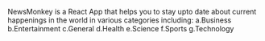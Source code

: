 NewsMonkey is a React App that helps you to stay upto date about current happenings in the world in various categories including:
a.Business
b.Entertainment
c.General
d.Health
e.Science
f.Sports
g.Technology

